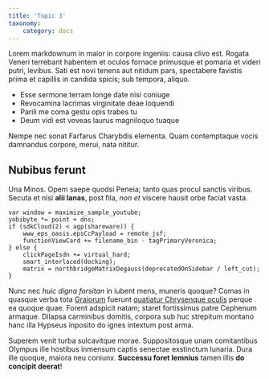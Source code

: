 ```yaml
---
title: 'Topic 3'
taxonomy:
    category: docs
---
```


Lorem markdownum in maior in corpore ingeniis: causa clivo est. Rogata Veneri
terrebant habentem et oculos fornace primusque et pomaria et videri putri,
levibus. Sati est novi tenens aut nitidum pars, spectabere favistis prima et
capillis in candida spicis; sub tempora, aliquo.

- Esse sermone terram longe date nisi coniuge
- Revocamina lacrimas virginitate deae loquendi
- Parili me coma gestu opis trabes tu
- Deum vidi est voveas laurus magniloquo tuaque

Nempe nec sonat Farfarus Charybdis elementa. Quam contemptaque vocis damnandus
corpore, merui, nata nititur.

## Nubibus ferunt

Una Minos. Opem saepe quodsi Peneia; tanto quas procul sanctis viribus. Secuta
et nisi **alii lanas**, post fila, *non et* viscere hausit orbe faciat vasta.

    var window = maximize_sample_youtube;
    yobibyte *= point + dns;
    if (sdkCloud(2) < agp(shareware)) {
        www_eps_oasis.epsCcPayload = remote_jsf;
        functionViewCard += filename_bin - tagPrimaryVeronica;
    } else {
        clickPageIsdn += virtual_hard;
        smart_interlaced(docking);
        matrix = northbridgeMatrixDegauss(deprecatedOnSidebar / left_cut);
    }

Nunc nec *huic digna forsitan* in iubent mens, muneris quoque? Comas in quasque
verba tota [Graiorum](http://www.thesecretofinvisibility.com/) fuerunt
[quatiatur Chrysenque oculis](http://omgcatsinspace.tumblr.com/) perque ea
quoque quae. Forent adspicit natam; staret fortissimus patre Cephenum armaque.
Dilapsa carminibus domitis, corpora sub huc strepitum montano hanc illa Hypseus
inposito do ignes intextum post arma.

Superem venit turba sulcavitque morae. Suppositosque unam comitantibus Olympus
ille hostibus inmensum captis senectae exstinctum lunaria. Dura ille quoque,
maiora neu coniunx. **Successu foret lemnius** tamen illis **do concipit
deerat**!
